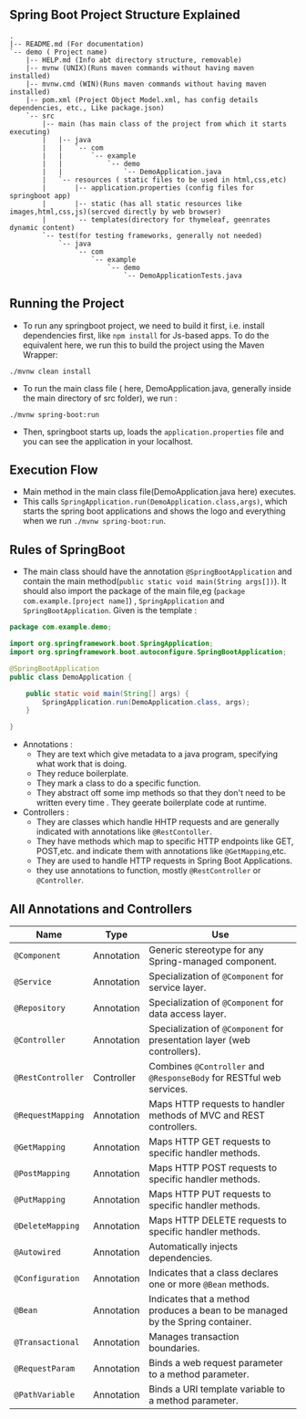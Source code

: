 ## Spring Boot Project Structure Explained
```
.
|-- README.md (For documentation)
`-- demo ( Project name)
    |-- HELP.md (Info abt directory structure, removable)
    |-- mvnw (UNIX)(Runs maven commands without having maven installed)
    |-- mvnw.cmd (WIN)(Runs maven commands without having maven installed)
    |-- pom.xml (Project Object Model.xml, has config details dependencies, etc., Like package.json)
    `-- src
        |-- main (has main class of the project from which it starts executing)
        |   |-- java
        |   |   `-- com
        |   |       `-- example
        |   |           `-- demo
        |   |               `-- DemoApplication.java
        |   `-- resources ( static files to be used in html,css,etc)
        |       |-- application.properties (config files for springboot app)
        |       |-- static (has all static resources like images,html,css,js)(sercved directly by web browser)
        |       `-- templates(directory for thymeleaf, geenrates dynamic content)
        `-- test(for testing frameworks, generally not needed)
            `-- java
                `-- com
                    `-- example
                        `-- demo
                            `-- DemoApplicationTests.java
```                            
## Running the Project

- To run any springboot project, we need to build it first, i.e. install dependencies first, like `npm install` for Js-based apps. To do the equivalent here, we run this to build the project using the Maven Wrapper:
```
./mvnw clean install
```
- To run the main class file ( here, DemoApplication.java, generally inside the main directory of src folder), we run :
```
./mvnw spring-boot:run
```
- Then, springboot starts up, loads the `application.properties` file and you can see the application in your localhost.

## Execution Flow

- Main method in the main class file(DemoApplication.java here) executes.
- This calls `SpringApplication.run(DemoApplication.class,args)`, which starts the spring boot applications and shows the logo and everything when we run `./mvnw spring-boot:run`.

## Rules of SpringBoot

- The main class should have the annotation `@SpringBootApplication` and contain the main method(`public static void main(String args[])`). It should also import the package of the main file,eg (`package com.example.[project name]`) , `SpringApplication` and `SpringBootApplication`. Given is the template :
```demo.java
package com.example.demo;

import org.springframework.boot.SpringApplication;
import org.springframework.boot.autoconfigure.SpringBootApplication;

@SpringBootApplication
public class DemoApplication {

	public static void main(String[] args) {
		SpringApplication.run(DemoApplication.class, args);
	}

}
```
- Annotations : 
    - They are text which give metadata to a java program, specifying what work that is doing.
    - They reduce boilerplate.
    - They mark a class to do a specific function.
    - They abstract off some imp methods so that they don't need to be written every time . They geerate boilerplate code at runtime.
- Controllers :
    - They are classes which handle HHTP requests and are generally indicated with annotations like `@RestContoller`.
    - They have methods which map to specific HTTP endpoints like GET, POST,etc. and indicate them with annotations like `@GetMapping`,etc.
    - They are used to handle HTTP requests in Spring Boot Applications.
    - they use annotations to function, mostly `@RestController` or `@Controller`.

## All Annotations and Controllers

| Name               | Type        | Use                                                                 |
|--------------------|-------------|---------------------------------------------------------------------|
| `@Component`       | Annotation  | Generic stereotype for any Spring-managed component.               |
| `@Service`         | Annotation  | Specialization of `@Component` for service layer.                   |
| `@Repository`      | Annotation  | Specialization of `@Component` for data access layer.               |
| `@Controller`      | Annotation  | Specialization of `@Component` for presentation layer (web controllers). |
| `@RestController`  | Controller  | Combines `@Controller` and `@ResponseBody` for RESTful web services.|
| `@RequestMapping`  | Annotation  | Maps HTTP requests to handler methods of MVC and REST controllers.  |
| `@GetMapping`      | Annotation  | Maps HTTP GET requests to specific handler methods.                 |
| `@PostMapping`     | Annotation  | Maps HTTP POST requests to specific handler methods.                |
| `@PutMapping`      | Annotation  | Maps HTTP PUT requests to specific handler methods.                 |
| `@DeleteMapping`   | Annotation  | Maps HTTP DELETE requests to specific handler methods.              |
| `@Autowired`       | Annotation  | Automatically injects dependencies.                                 |
| `@Configuration`   | Annotation  | Indicates that a class declares one or more `@Bean` methods.        |
| `@Bean`            | Annotation  | Indicates that a method produces a bean to be managed by the Spring container. |
| `@Transactional`   | Annotation  | Manages transaction boundaries.                                     |
| `@RequestParam`    | Annotation  | Binds a web request parameter to a method parameter.                |
| `@PathVariable`    | Annotation  | Binds a URI template variable to a method parameter.                |